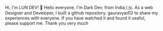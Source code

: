 Hi, I'm LUN DEV! 👋
Hello everyone, I'm Dark Dev, from India🇮🇳. As a web Designer and Developer, I built a github repository. gauravyad12 to share my experiences with everyone. If you have watched it and found it useful, please support me. Thank you very much











